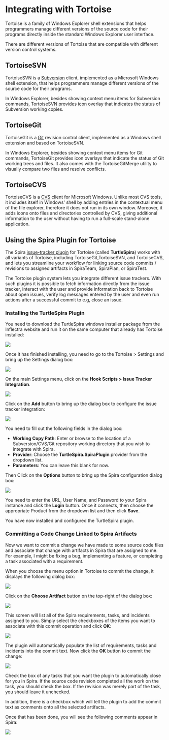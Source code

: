 # Integrating with Tortoise

Tortoise is a family of Windows Explorer shell extensions that helps programmers manage different versions of the source code for their programs directly inside the standard Windows Explorer user interface.

There are different versions of Tortoise that are compatible with different version control systems.

## TortoiseSVN
TortoiseSVN is a [Subversion](../Integrating-with-Subversion) client, implemented as a Microsoft Windows shell extension, that helps programmers manage different versions of the source code for their programs. 

In Windows Explorer, besides showing context menu items for Subversion commands, TortoiseSVN provides icon overlay that indicates the status of Subversion working copies. 

## TortoiseGit
TortoiseGit is a [Git](../Integrating-with-Git) revision control client, implemented as a Windows shell extension and based on TortoiseSVN.

In Windows Explorer, besides showing context menu items for Git commands, TortoiseGit provides icon overlays that indicate the status of Git working trees and files. It also comes with the TortoiseGitMerge utility to visually compare two files and resolve conflicts. 

## TortoiseCVS
TortoiseCVS is a [CVS](../Integrating-with-CVS) client for Microsoft Windows. Unlike most CVS tools, it includes itself in Windows' shell by adding entries in the contextual menu of the file explorer, therefore it does not run in its own window. Moreover, it adds icons onto files and directories controlled by CVS, giving additional information to the user without having to run a full-scale stand-alone application.

## Using the Spira Plugin for Tortoise
The Spira [issue-tracker plugin](https://tortoisesvn.net/issuetrackerplugins.html) for Tortoise (called **TurtleSpira**) works with all variants of Tortoise, including TortoiseGit,TortoiseSVN, and TortoiseCVS, and lets you streamline your workflow for linking source code commits / revisions to assigned artifacts in SpiraTeam, SpiraPlan, or SpiraTest.

The Tortoise plugin system lets you integrate different issue trackers. With such plugins it is possible to fetch information directly from the issue tracker, interact with the user and provide information back to Tortoise about open issues, verify log messages entered by the user and even run actions after a successful commit to e.g, close an issue.

### Installing the TurtleSpira Plugin

You need to download the TurtleSpira windows installer package from the Inflectra website and run it on the same computer that already has Tortoise installed:

![](img/TurtleSpira1.png)

Once it has finished installing, you need to go to the Tortoise > Settings and bring up the Settings dialog box:

![](img/TurtleSpira2.png)

On the main Settings menu, click on the **Hook Scripts > Issue Tracker Integration**.

![](img/TurtleSpira3.png)

Click on the **Add** button to bring up the dialog box to configure the issue tracker integration:

![](img/TurtleSpira4.png)

You need to fill out the following fields in the dialog box:

- **Working Copy Path**: Enter or browse to the location of a Subversion/CVS/Git repository working directory that you wish to integrate with Spira.
- **Provider**: Choose the **TurtleSpira.SpiraPlugin** provider from the dropdown list.
- **Parameters**: You can leave this blank for now.

Then Click on the **Options** button to bring up the Spira configuration dialog box:

![](img/TurtleSpira5.png)

You need to enter the URL, User Name, and Password to your Spira instance and click the **Login** button. Once it connects, then choose the appropriate Product from the dropdown list and then click **Save**.

You have now installed and configured the TurtleSpira plugin.

### Committing a Code Change Linked to Spira Artifacts

Now we want to commit a change we have made to some source code files and associate that change with artifacts in Spira that are assigned to me. For example, I might be fixing a bug, implementing a feature, or completing a task associated with a requirement.

When you choose the menu option in Tortoise to commit the change, it displays the following dialog box:

![](img/TurtleSpira6.png)

Click on the **Choose Artifact** button on the top-right of the dialog box:

![](img/TurtleSpira7.png)

This screen will list all of the Spira requirements, tasks, and incidents assigned to you. Simply select the checkboxes of the items you want to associate with this commit operation and click **OK**:

![](img/TurtleSpira8.png)

The plugin will automatically populate the list of requirements, tasks and incidents into the commit text. Now click the **OK** button to commit the change:

![](img/TurtleSpira9.png)

Check the box of any tasks that you want the plugin to automatically close for you in Spira. If the source code revision completed all the work on the task, you should check the box. If the revision was merely part of the task, you should leave it unchecked.

In addition, there is a checkbox which will tell the plugin to add the commit text as comments onto all the selected artifacts.

Once that has been done, you will see the following comments appear in Spira:

![](img/TurtleSpira10.png)